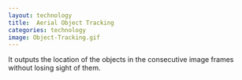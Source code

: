 ```yaml
---
layout: technology
title:  Aerial Object Tracking
categories: technology
image: Object-Tracking.gif
---
```

It outputs the location of the objects in the consecutive image frames without losing sight of them.